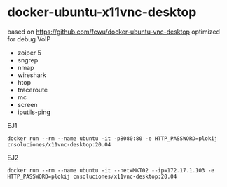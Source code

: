 # docker-ubuntu-x11vnc-desktop


based on https://github.com/fcwu/docker-ubuntu-vnc-desktop optimized for debug VoIP


* zoiper 5
* sngrep
* nmap
* wireshark
* htop
* traceroute
* mc
* screen
* iputils-ping

EJ1
```
docker run --rm --name ubuntu -it -p8080:80 -e HTTP_PASSWORD=plokij cnsoluciones/x11vnc-desktop:20.04
```

EJ2
```
docker run --rm --name ubuntu -it --net=MKT02 --ip=172.17.1.103 -e HTTP_PASSWORD=plokij cnsoluciones/x11vnc-desktop:20.04
```
